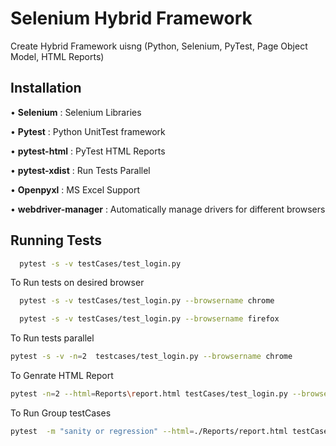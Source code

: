 


# Selenium Hybrid Framework

Create Hybrid Framework uisng (Python, Selenium, PyTest, Page Object Model, HTML Reports)




## Installation

•	**Selenium** : Selenium Libraries

•	**Pytest** : Python UnitTest framework

•	**pytest-html** : PyTest HTML Reports

•	**pytest-xdist** : Run Tests Parallel

•	**Openpyxl** : MS Excel Support

•	**webdriver-manager** : Automatically manage drivers for different browsers

## Running Tests

```bash
  pytest -s -v testCases/test_login.py
```
To Run tests on desired browser
```bash
  pytest -s -v testCases/test_login.py --browsername chrome

  pytest -s -v testCases/test_login.py --browsername firefox
```
To Run tests parallel 
```bash
pytest -s -v -n=2  testcases/test_login.py --browsername chrome

```
To Genrate HTML Report
```bash
pytest -n=2 --html=Reports\report.html testCases/test_login.py --browsername chrome

```

To Run Group testCases
```bash
pytest  -m "sanity or regression" --html=./Reports/report.html testCases/ --browsername chrome

```

    

